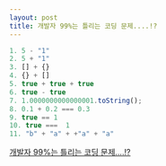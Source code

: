 ```yaml
---
layout: post
title: 개발자 99%는 틀리는 코딩 문제....!?
---
```


~~~javascript
1. 5 - "1"
2. 5 + "1"
3. [] + {}
4. {} + []
5. true + true + true
6. true - true
7. 1.0000000000000001.toString();
8. 0.1 + 0.2 === 0.3
9. true == 1
10. true ===  1
11. "b" + "a" + +"a" + "a"
~~~


[개발자 99%는 틀리는 코딩 문제....!?](https://www.youtube.com/watch?v=qW1V-o2RwKw)